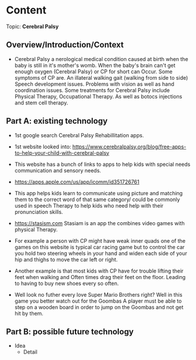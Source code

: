 # Content
Topic: **Cerebral Palsy**

## Overview/Introduction/Context
* Cerebral Palsy a nerological medical  condition caused at birth when the baby is still in it's mother's womb. When the baby's brain can't get enough oxygen (Cerebral Palsy) or CP for short  can Occur. Some symptoms of CP are. An illateral walking gait (walking from side to side) Speech development issues. Problems with vision as well as hand coordination issues. Some treatments for Cerebral Palsy include Physical Therapy, Occupational Therapy. As well as botocs injections and stem cell therapy. 

## Part A: existing technology
* 1st google search Cerebral Palsy Rehabillitation apps.
* 1st website looked into: https://www.cerebralpalsy.org/blog/free-apps-to-help-your-child-with-cerebral-palsy
* This website has a bunch of links to apps to help kids with special needs communication and sensory needs.
  
*  https://apps.apple.com/us/app/icomm/id351726761
*  This app helps kids learn to communicate using picture and matching them to the correct word of that same category/ could be commonly used in speech Therapy to help kids who need help with their pronunciation skills.
  
*  https://stasism.com Stasiam is an app the combines video games with physical Therapy.
*  For example a person with CP might have weak inner quads one of the games on this website is typical car racing game but to control the car you hold two steering wheels in your hand and widen each side of your hip and thighs to move the car left or right.
*  Another example is that most kids with CP have for trouble lifting their feet when walking and Often times drag their feet on the floor. Leading to having to buy new shoes every so often.
*  Well look no futher every love Super Mario Brothers right? Well in this game you better watch out for the Goombas A player must be able to step on a wooden board in order to jump on the Goombas and not get hit by them. 

## Part B: possible future technology
* Idea
  * Detail

